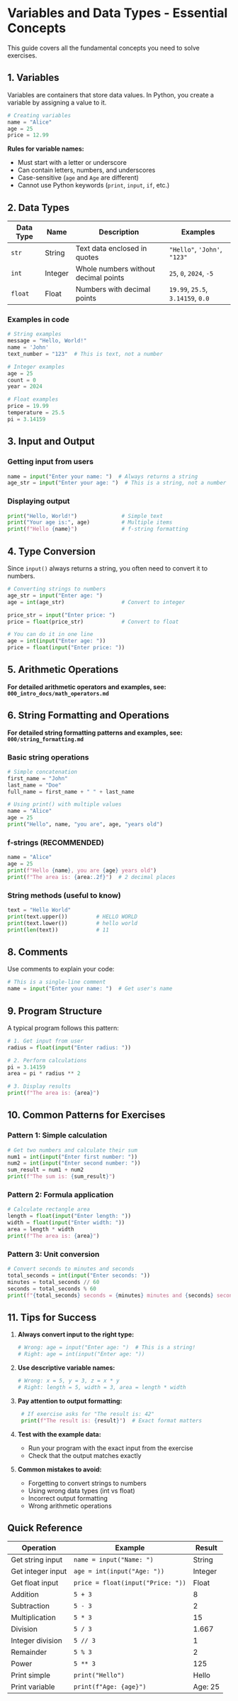 # Variables and Data Types - Essential Concepts

This guide covers all the fundamental concepts you need to solve exercises.

## 1. Variables

Variables are containers that store data values. In Python, you create a variable by assigning a value to it.

```python
# Creating variables
name = "Alice"
age = 25
price = 12.99
```

**Rules for variable names:**

- Must start with a letter or underscore
- Can contain letters, numbers, and underscores
- Case-sensitive (`age` and `Age` are different)
- Cannot use Python keywords (`print`, `input`, `if`, etc.)

## 2. Data Types

| Data Type | Name    | Description                          | Examples                          |
|-----------|---------|--------------------------------------|-----------------------------------|
| `str`     | String  | Text data enclosed in quotes         | `"Hello"`, `'John'`, `"123"`      |
| `int`     | Integer | Whole numbers without decimal points | `25`, `0`, `2024`, `-5`           |
| `float`   | Float   | Numbers with decimal points          | `19.99`, `25.5`, `3.14159`, `0.0` |

### Examples in code

```python
# String examples
message = "Hello, World!"
name = 'John'
text_number = "123"  # This is text, not a number

# Integer examples
age = 25
count = 0
year = 2024

# Float examples
price = 19.99
temperature = 25.5
pi = 3.14159
```

## 3. Input and Output

### Getting input from users

```python
name = input("Enter your name: ")  # Always returns a string
age_str = input("Enter your age: ")  # This is a string, not a number
```

### Displaying output

```python
print("Hello, World!")              # Simple text
print("Your age is:", age)          # Multiple items
print(f"Hello {name}")              # f-string formatting
```

## 4. Type Conversion

Since `input()` always returns a string, you often need to convert it to numbers.

```python
# Converting strings to numbers
age_str = input("Enter age: ")
age = int(age_str)                  # Convert to integer

price_str = input("Enter price: ")
price = float(price_str)            # Convert to float

# You can do it in one line
age = int(input("Enter age: "))
price = float(input("Enter price: "))
```

## 5. Arithmetic Operations

**For detailed arithmetic operators and examples, see: `000_intro_docs/math_operators.md`**


## 6. String Formatting and Operations

**For detailed string formatting patterns and examples, see: `000/string_formatting.md`**

### Basic string operations

```python
# Simple concatenation
first_name = "John"
last_name = "Doe"
full_name = first_name + " " + last_name

# Using print() with multiple values
name = "Alice"
age = 25
print("Hello", name, "you are", age, "years old")
```

### f-strings (RECOMMENDED)

```python
name = "Alice"
age = 25
print(f"Hello {name}, you are {age} years old")
print(f"The area is: {area:.2f}")  # 2 decimal places
```

### String methods (useful to know)

```python
text = "Hello World"
print(text.upper())         # HELLO WORLD
print(text.lower())         # hello world
print(len(text))            # 11
```

## 8. Comments

Use comments to explain your code:

```python
# This is a single-line comment
name = input("Enter your name: ")  # Get user's name
```

## 9. Program Structure

A typical program follows this pattern:

```python
# 1. Get input from user
radius = float(input("Enter radius: "))

# 2. Perform calculations
pi = 3.14159
area = pi * radius ** 2

# 3. Display results
print(f"The area is: {area}")
```

## 10. Common Patterns for Exercises

### Pattern 1: Simple calculation

```python
# Get two numbers and calculate their sum
num1 = int(input("Enter first number: "))
num2 = int(input("Enter second number: "))
sum_result = num1 + num2
print(f"The sum is: {sum_result}")
```

### Pattern 2: Formula application

```python
# Calculate rectangle area
length = float(input("Enter length: "))
width = float(input("Enter width: "))
area = length * width
print(f"The area is: {area}")
```

### Pattern 3: Unit conversion

```python
# Convert seconds to minutes and seconds
total_seconds = int(input("Enter seconds: "))
minutes = total_seconds // 60
seconds = total_seconds % 60
print(f"{total_seconds} seconds = {minutes} minutes and {seconds} seconds")
```

## 11. Tips for Success

1. **Always convert input to the right type:**
   ```python
   # Wrong: age = input("Enter age: ")  # This is a string!
   # Right: age = int(input("Enter age: "))
   ```

2. **Use descriptive variable names:**
   ```python
   # Wrong: x = 5, y = 3, z = x * y
   # Right: length = 5, width = 3, area = length * width
   ```

3. **Pay attention to output formatting:**
   ```python
    # If exercise asks for "The result is: 42"
    print(f"The result is: {result}")  # Exact format matters
   ```

4. **Test with the example data:**
    - Run your program with the exact input from the exercise
    - Check that the output matches exactly

5. **Common mistakes to avoid:**
    - Forgetting to convert strings to numbers
    - Using wrong data types (int vs float)
    - Incorrect output formatting
    - Wrong arithmetic operations

## Quick Reference

| Operation         | Example                           | Result  |
|-------------------|-----------------------------------|---------|
| Get string input  | `name = input("Name: ")`          | String  |
| Get integer input | `age = int(input("Age: "))`       | Integer |
| Get float input   | `price = float(input("Price: "))` | Float   |
| Addition          | `5 + 3`                           | 8       |
| Subtraction       | `5 - 3`                           | 2       |
| Multiplication    | `5 * 3`                           | 15      |
| Division          | `5 / 3`                           | 1.667   |
| Integer division  | `5 // 3`                          | 1       |
| Remainder         | `5 % 3`                           | 2       |
| Power             | `5 ** 3`                          | 125     |
| Print simple      | `print("Hello")`                  | Hello   |
| Print variable    | `print(f"Age: {age}")`            | Age: 25 |
